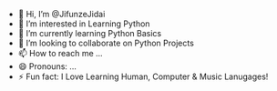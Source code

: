 - 👋 Hi, I’m @JifunzeJidai
- 👀 I’m interested in Learning Python
- 🌱 I’m currently learning Python Basics
- 💞️ I’m looking to collaborate on Python Projects
- 📫 How to reach me ...
- 😄 Pronouns: ...
- ⚡ Fun fact: I Love Learning Human, Computer & Music Lanugages!

<!---
JifunzeJidai/JifunzeJidai is a ✨ special ✨ repository because its `README.md` (this file) appears on your GitHub profile.
You can click the Preview link to take a look at your changes.
--->
